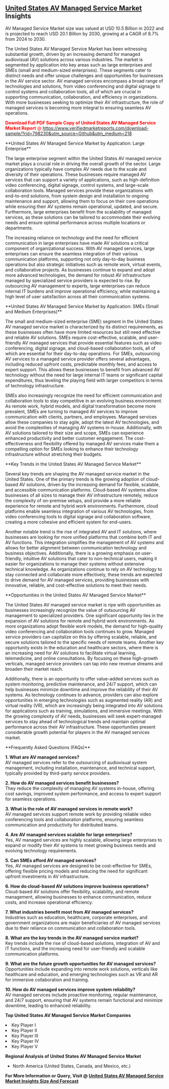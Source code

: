 <h2><a href="https://www.verifiedmarketreports.com/download-sample/?rid=798230&amp;utm_source=Github&amp;utm_medium=218" target="_blank">United States AV Managed Service Market</a> Insights</h2><p>AV Managed Service Market size was valued at USD 10.5 Billion in 2022 and is projected to reach USD 20.1 Billion by 2030, growing at a CAGR of 8.7% from 2024 to 2030.</p><p><p>The United States AV Managed Service Market has been witnessing substantial growth, driven by an increasing demand for managed audiovisual (AV) solutions across various industries. The market is segmented by application into key areas such as large enterprises and SMEs (small and medium-sized enterprises). These segments cater to distinct needs and offer unique challenges and opportunities for businesses in the AV service sector. AV managed services encompass a broad range of technologies and solutions, from video conferencing and digital signage to control systems and collaboration tools, all of which are crucial in supporting communication, collaboration, and efficiency in organizations. With more businesses seeking to optimize their AV infrastructure, the role of managed services is becoming more integral to ensuring seamless AV operations. <p><span class=""><span style="color: #ff0000;"><strong>Download Full PDF Sample Copy of United States AV Managed Service Market Report</strong> @ </span><a href="https://www.verifiedmarketreports.com/download-sample/?rid=798230&amp;utm_source=Github&amp;utm_medium=218" target="_blank">https://www.verifiedmarketreports.com/download-sample/?rid=798230&amp;utm_source=Github&amp;utm_medium=218</a></span></p></p> <p>**United States AV Managed Service Market by Application: Large Enterprise**</p> <p>The large enterprise segment within the United States AV managed service market plays a crucial role in driving the overall growth of the sector. Large organizations typically have complex AV needs due to the scale and diversity of their operations. These businesses require managed AV services that can support a variety of applications, such as high-definition video conferencing, digital signage, control systems, and large-scale collaboration tools. Managed services provide these organizations with end-to-end solutions, from system design and installation to ongoing maintenance and support, allowing them to focus on their core operations while ensuring their AV systems remain operational, updated, and secure. Furthermore, large enterprises benefit from the scalability of managed services, as these solutions can be tailored to accommodate their evolving needs and ensure optimal performance across multiple locations or departments. <p>The increasing reliance on technology and the need for efficient communication in large enterprises have made AV solutions a critical component of organizational success. With AV managed services, large enterprises can ensure the seamless integration of their various communication platforms, supporting not only day-to-day business operations but also strategic initiatives such as remote work, virtual events, and collaborative projects. As businesses continue to expand and adopt more advanced technologies, the demand for robust AV infrastructure managed by specialized service providers is expected to rise. By outsourcing AV management to experts, large enterprises can reduce internal IT burdens and improve operational efficiency, while maintaining a high level of user satisfaction across all their communication systems.</p> <p>**United States AV Managed Service Market by Application: SMEs (Small and Medium Enterprises)**</p> <p>The small and medium-sized enterprise (SME) segment in the United States AV managed service market is characterized by its distinct requirements, as these businesses often have more limited resources but still need effective and reliable AV solutions. SMEs require cost-effective, scalable, and user-friendly AV managed services that provide essential features such as video conferencing, digital signage, and cloud-based collaboration tools, all of which are essential for their day-to-day operations. For SMEs, outsourcing AV services to a managed service provider offers several advantages, including reduced upfront costs, predictable monthly fees, and access to expert support. This allows these businesses to benefit from advanced AV technology without the need for large internal IT teams or significant capital expenditures, thus leveling the playing field with larger competitors in terms of technology infrastructure. <p>SMEs also increasingly recognize the need for efficient communication and collaboration tools to stay competitive in an evolving business environment. As remote work, hybrid models, and digital transformation become more prevalent, SMEs are turning to managed AV services to improve communication with clients, partners, and employees. Managed services allow these companies to stay agile, adopt the latest AV technologies, and avoid the complexities of managing AV systems in-house. Additionally, with AV solutions tailored to their size and scope, SMEs can experience enhanced productivity and better customer engagement. The cost-effectiveness and flexibility offered by managed AV services make them a compelling option for SMEs looking to enhance their technology infrastructure without stretching their budgets.</p> <p>**Key Trends in the United States AV Managed Service Market**</p> <p>Several key trends are shaping the AV managed service market in the United States. One of the primary trends is the growing adoption of cloud-based AV solutions, driven by the increasing demand for flexible, scalable, and accessible communication platforms. Cloud-based AV systems allow businesses of all sizes to manage their AV infrastructure remotely, reduce the complexity of on-premise setups, and provide a more reliable experience for remote and hybrid work environments. Furthermore, cloud platforms enable seamless integration of various AV technologies, from video conferencing tools to digital signage and collaboration software, creating a more cohesive and efficient system for end-users.</p> <p>Another notable trend is the rise of integrated AV and IT solutions, where businesses are looking for more unified platforms that combine both IT and AV functions. This integration simplifies the management of AV systems and allows for better alignment between communication technology and business objectives. Additionally, there is a growing emphasis on user-friendly, intuitive AV solutions that cater to non-technical users, making it easier for organizations to manage their systems without extensive technical knowledge. As organizations continue to rely on AV technology to stay connected and collaborate more effectively, these trends are expected to drive demand for AV managed services, providing businesses with innovative, reliable, and cost-effective solutions to meet their needs.</p> <p>**Opportunities in the United States AV Managed Service Market**</p> <p>The United States AV managed service market is ripe with opportunities as businesses increasingly recognize the value of outsourcing AV management to specialized providers. One significant opportunity lies in the expansion of AV solutions for remote and hybrid work environments. As more organizations adopt flexible work models, the demand for high-quality video conferencing and collaboration tools continues to grow. Managed service providers can capitalize on this by offering scalable, reliable, and secure solutions tailored to the specific needs of remote teams. Another key opportunity exists in the education and healthcare sectors, where there is an increasing need for AV solutions to facilitate virtual learning, telemedicine, and online consultations. By focusing on these high-growth verticals, managed service providers can tap into new revenue streams and broaden their market reach.</p> <p>Additionally, there is an opportunity to offer value-added services such as system monitoring, predictive maintenance, and 24/7 support, which can help businesses minimize downtime and improve the reliability of their AV systems. As technology continues to advance, providers can also explore opportunities in emerging technologies such as augmented reality (AR) and virtual reality (VR), which are increasingly being integrated into AV solutions for applications such as training, simulations, and immersive meetings. With the growing complexity of AV needs, businesses will seek expert-managed services to stay ahead of technological trends and maintain optimal performance across their AV infrastructure. These opportunities present considerable growth potential for players in the AV managed services market.</p> <p>**Frequently Asked Questions (FAQs)**</p> <p><b>1. What are AV managed services?</b><br>AV managed services refer to the outsourcing of audiovisual system management, including installation, maintenance, and technical support, typically provided by third-party service providers.</p> <p><b>2. How do AV managed services benefit businesses?</b><br>They reduce the complexity of managing AV systems in-house, offering cost savings, improved system performance, and access to expert support for seamless operations.</p> <p><b>3. What is the role of AV managed services in remote work?</b><br>AV managed services support remote work by providing reliable video conferencing tools and collaboration platforms, ensuring seamless communication and productivity for distributed teams.</p> <p><b>4. Are AV managed services scalable for large enterprises?</b><br>Yes, AV managed services are highly scalable, allowing large enterprises to expand or modify their AV systems to meet growing business needs and evolving technology requirements.</p> <p><b>5. Can SMEs afford AV managed services?</b><br>Yes, AV managed services are designed to be cost-effective for SMEs, offering flexible pricing models and reducing the need for significant upfront investments in AV infrastructure.</p> <p><b>6. How do cloud-based AV solutions improve business operations?</b><br>Cloud-based AV solutions offer flexibility, scalability, and remote management, allowing businesses to enhance communication, reduce costs, and increase operational efficiency.</p> <p><b>7. What industries benefit most from AV managed services?</b><br>Industries such as education, healthcare, corporate enterprises, and government organizations are major beneficiaries of AV managed services due to their reliance on communication and collaboration tools.</p> <p><b>8. What are the key trends in the AV managed service market?</b><br>Key trends include the rise of cloud-based solutions, integration of AV and IT functions, and the increasing need for user-friendly and scalable communication platforms.</p> <p><b>9. What are the future growth opportunities for AV managed services?</b><br>Opportunities include expanding into remote work solutions, verticals like healthcare and education, and emerging technologies such as VR and AR for immersive collaboration and training.</p> <p><b>10. How do AV managed services improve system reliability?</b><br>AV managed services include proactive monitoring, regular maintenance, and 24/7 support, ensuring that AV systems remain functional and minimize downtime, leading to enhanced reliability.</p> </p><p><strong>Top United States AV Managed Service Market Companies</strong></p><div data-test-id=""><p><li>Key Player I</li><li> Key Player II</li><li> Key Player III</li><li> Key Player IV</li><li> Key Player V</li></p><div><strong>Regional Analysis of&nbsp;United States AV Managed Service Market</strong></div><ul><li dir="ltr"><p dir="ltr">North America&nbsp;(United States, Canada, and Mexico, etc.)</p></li></ul><p><strong>For More Information or Query, Visit @&nbsp;</strong><strong><a href="https://www.verifiedmarketreports.com/product/av-managed-service-market/?utm_source=Github&amp;utm_medium=218" target="_blank">United States AV Managed Service Market Insights Size And Forecast</a></strong></p></div>
